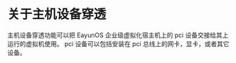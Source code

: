 # 关于主机设备穿透

主机设备穿透功能可以把 EayunOS 企业级虚拟化宿主机上的 pci 设备交接给其上运行的虚拟机使用。
pci 设备可以包括安装在 pci 总线上的网卡，显卡，或者其它设备。
